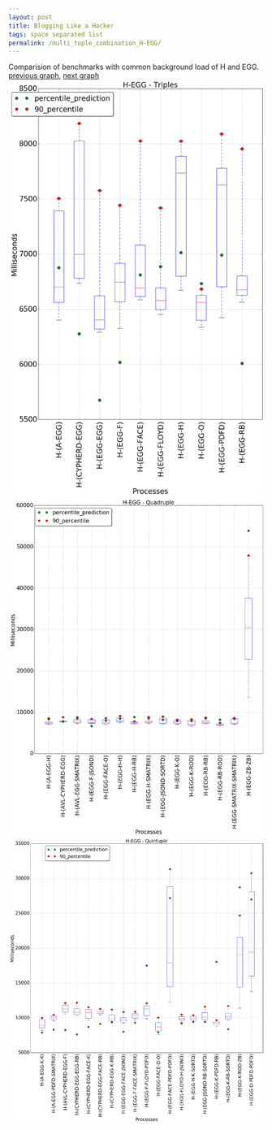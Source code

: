```yaml
---
layout: post
title: Blogging Like a Hacker
tags: space separated list
permalink: /multi_tuple_combination_H-EGG/
---
```


Comparision of benchmarks with common background load of H and EGG.
[previous graph](./multi_tuple_combination_H-CYPHERD/), [next graph](./multi_tuple_combination_H-FACE/)
<img src="./images/triple/H/H-EGG_box.png" alt="graph figure"><img src="./images/quadruple/H/H-EGG_box.png" alt="graph figure"><img src="./images/quintuple/H/H-EGG_box.png" alt="graph figure">
